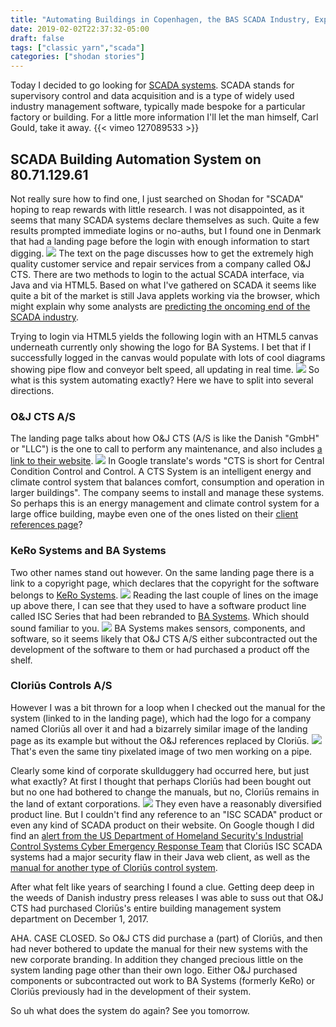 ```yaml
---
title: "Automating Buildings in Copenhagen, the BAS SCADA Industry, Expandable Controllers, Cloriūs, KeRo, and O&J CTS A/S"
date: 2019-02-02T22:37:32-05:00
draft: false
tags: ["classic yarn","scada"]
categories: ["shodan stories"]
---
```


Today I decided to go looking for [SCADA systems](https://en.wikipedia.org/wiki/SCADA). SCADA stands for supervisory control and data acquisition and is a type of widely used industry management software, typically made bespoke for a particular factory or building. For a little more information I'll let the man himself, Carl Gould, take it away.
{{< vimeo 127089533 >}}

## SCADA Building Automation System on 80.71.129.61
Not really sure how to find one, I just searched on Shodan for "SCADA" hoping to reap rewards with little research. I was not disappointed, as it seems that many SCADA systems declare themselves as such. Quite a few results prompted immediate logins or no-auths, but I found one in Denmark that had a landing page before the login with enough information to start digging.
![](/images/100Days/Day30/system.png)
The text on the page discusses how to get the extremely high quality customer service and repair services from a company called O&J CTS. There are two methods to login to the actual SCADA interface, via Java and via HTML5. Based on what I've gathered on SCADA it seems like quite a bit of the market is still Java applets working via the browser, which might explain why some analysts are [predicting the oncoming end of the SCADA industry](https://controltrends.org/controltrends-news/news-and-information/11/are-bas-and-scada-systems-doomed-is-blue-pillars-digital-energy-network-next/).

Trying to login via HTML5 yields the following login with an HTML5 canvas underneath currently only showing the logo for BA Systems. I bet that if I successfully logged in the canvas would populate with lots of cool diagrams showing pipe flow and conveyor belt speed, all updating in real time.
![](/images/100Days/Day30/login.png)
So what is this system automating exactly? Here we have to split into several directions.

### O&J CTS A/S
The landing page talks about how O&J CTS (A/S is like the Danish "GmbH" or "LLC") is the one to call to perform any maintenance, and also includes [a link to their website](http://www.oj-cts.dk).
![](/images/100Days/Day30/cts.png)
In Google translate's words "CTS is short for Central Condition Control and Control. A CTS System is an intelligent energy and climate control system that balances comfort, consumption and operation in larger buildings". The company seems to install and manage these systems. So perhaps this is an energy management and climate control system for a large office building, maybe even one of the ones listed on their [client references page](http://www.oj-cts.dk/referencer)?

### KeRo Systems and BA Systems
Two other names stand out however. On the same landing page there is a link to a copyright page, which declares that the copyright for the software belongs to [KeRo Systems](http://www.kero.dk/).
![](/images/100Days/Day30/KeRo.png)
Reading the last couple of lines on the image up above there, I can see that they used to have a software product line called ISC Series that had been rebranded to [BA Systems](http://www.basystems.dk/forside). Which should sound familiar to you.
![](/images/100Days/Day30/basystems2.png)
BA Systems makes sensors, components, and software, so it seems likely that O&J CTS A/S either subcontracted out the development of the software to them or had purchased a product off the shelf.

### Cloriūs Controls A/S
However I was a bit thrown for a loop when I checked out the manual for the system (linked to in the landing page), which had the logo for a company named Cloriūs all over it and had a bizarrely similar image of the landing page as its example but without the O&J references replaced by Cloriūs.
![](/images/100Days/Day30/bizz.png)
That's even the same tiny pixelated image of two men working on a pipe.

Clearly some kind of corporate skullduggery had occurred here, but just what exactly? At first I thought that perhaps Cloriūs had been bought out but no one had bothered to change the manuals, but no, Cloriūs remains in the land of extant corporations.
![](/images/100Days/Day30/clorius2.png)
They even have a reasonably diversified product line. But I couldn't find any reference to an "ISC SCADA" product or even any kind of SCADA product on their website. On Google though I did find an [alert from the US Department of Homeland Security's Industrial Control Systems Cyber Emergency Response Team](https://ics-cert.us-cert.gov/advisories/ICSA-15-013-02) that Cloriūs ISC SCADA systems had a major security flaw in their Java web client, as well as the [manual for another type of Cloriūs control system](http://www.cloriuscontrols.cn/pdf/GB/5005-GB.pdf).

After what felt like years of searching I found a clue. Getting deep deep in the weeds of Danish industry press releases I was able to suss out that O&J CTS had purchased Cloriūs's entire building management system department on December 1, 2017.

AHA. CASE CLOSED. So O&J CTS did purchase a (part) of Cloriūs, and then had never bothered to update the manual for their new systems with the new corporate branding. In addition they changed precious little on the system landing page other than their own logo. Either O&J purchased components or subcontracted out work to BA Systems (formerly KeRo) or Cloriūs previously had in the development of their system.


So uh what does the system do again? See you tomorrow.
